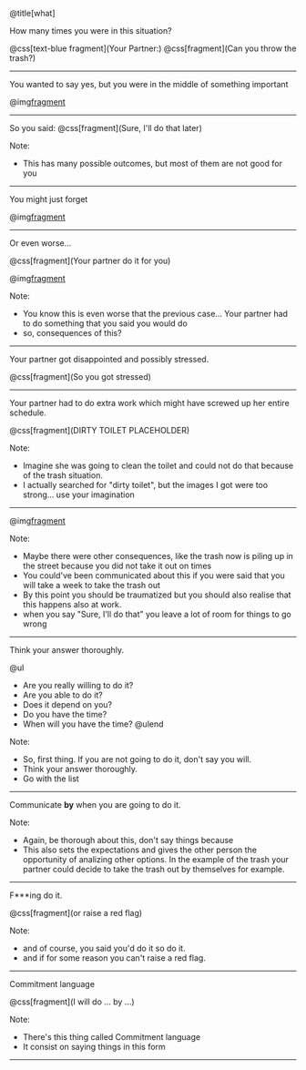 @title[what]

How many times you were in this situation?

@css[text-blue fragment](Your Partner:) @css[fragment](Can you throw the trash?)

---

You wanted to say yes, but you were in the middle of something important

@img[fragment](./fifa.jpeg)

---

So you said: @css[fragment](Sure, I'll do that later)

Note:

- This has many possible outcomes, but most of them are not good for you

---

You might just forget


@img[fragment](https://i.pinimg.com/474x/a9/5b/6f/a95b6fbbe2b0b97e9e3294b0c812ed0d--washington-dc-pictures-of.jpg)

---

Or even worse...

@css[fragment](Your partner do it for you)

@img[fragment](http://www.notrashcan.com/wp-content/uploads/clean_inner_can.jpg)

Note:

- You know this is even worse that the previous case... Your partner had to do something that you said you would do
- so, consequences of this?

---

Your partner got disappointed and possibly stressed.

@css[fragment](So you got stressed)

---

Your partner had to do extra work which might have screwed up her entire schedule.

@css[fragment](DIRTY TOILET PLACEHOLDER)

Note:

- Imagine she was going to clean the toilet and could not do that because of the trash situation.
- I actually searched for "dirty toilet", but the images I got were too strong... use your imagination

---

@img[fragment](https://previews.agefotostock.com/previewimage/medibigoff/7664a105c4057c51045e22312ade09de/ibr-2359390.webp)

Note:

- Maybe there were other consequences, like the trash now is piling up in the street because you did not take it out on times
- You could've been communicated about this if you were said that you will take a week to take the trash out
- By this point you should be traumatized but you should also realise that this happens also at work.
- when you say "Sure, I'll do that" you leave a lot of room for things to go wrong


---

Think your answer thoroughly.

@ul
- Are you really willing to do it?
- Are you able to do it?
- Does it depend on you?
- Do you have the time?
- When will you have the time?
@ulend


Note:

- So, first thing. If you are not going to do it, don't say you will.
- Think your answer thoroughly.
- Go with the list


---

Communicate **by** when you are going to do it.


Note:

- Again, be thorough about this, don't say things because
- This also sets the expectations and gives the other person the opportunity of analizing other options.
In the example of the trash your partner could decide to take the trash out by themselves for example.

---


F***ing do it.

@css[fragment](or raise a red flag)


Note:

- and of course, you said you'd do it so do it.
- and if for some reason you can't raise a red flag.

---

Commitment language


@css[fragment](I will do ... by ...)

Note:

- There's this thing called Commitment language
- It consist on saying things in this form

---
